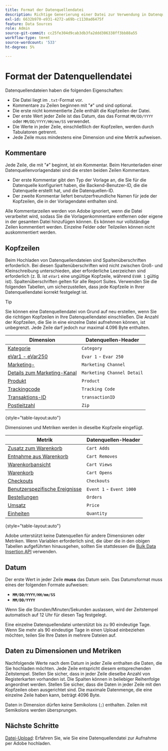 ```yaml
---
title: Format der Datenquellendatei
description: Richtige Generierung einer Datei zur Verwendung in Datenquellen.
exl-id: 6632b970-e931-4272-a69b-c1130ad6475f
feature: Data Sources
role: Admin
source-git-commit: cc25fe304d9cab3db3fa2ddd306338ff3bb88a55
workflow-type: tm+mt
source-wordcount: '533'
ht-degree: 5%

---
```


# Format der Datenquellendatei

Datenquellendateien haben die folgenden Eigenschaften:

* Die Datei liegt im `.txt`-Format vor.
* Kommentare zu Zeilen beginnen mit &quot;`#`&quot; und sind optional.
* Die erste nicht kommentierte Zeile enthält die Kopfzeilen der Datei.
* Der erste Wert jeder Zeile ist das Datum, das das Format `MM/DD/YYYY` oder `MM/DD/YYYY/HH/mm/SS` verwendet.
* Die Werte in jeder Zeile, einschließlich der Kopfzeilen, werden durch Tabulatoren getrennt.
* Jede Zeile muss mindestens eine Dimension und eine Metrik aufweisen.

## Kommentare

Jede Zeile, die mit &quot;`#`&quot; beginnt, ist ein Kommentar. Beim Herunterladen einer Datenquellenvorlagendatei sind die ersten beiden Zeilen Kommentare.

* Der erste Kommentar gibt den Typ der Vorlage an, die Sie für die Datenquelle konfiguriert haben, die Backend-Benutzer-ID, die die Datenquelle erstellt hat, und die Datenquellen-ID.
* Der zweite Kommentar liefert benutzerfreundliche Namen für jede der Kopfzeilen, die in der Vorlagendatei enthalten sind.

Alle Kommentarzeilen werden von Adobe ignoriert, wenn die Datei verarbeitet wird, sodass Sie die Vorlagenkommentare entfernen oder eigene in der gesamten Datei hinzufügen können. Es können nur vollständige Zeilen kommentiert werden. Einzelne Felder oder Teilzeilen können nicht auskommentiert werden.

## Kopfzeilen

Beim Hochladen von Datenquellendateien sind Spaltenüberschriften erforderlich. Bei diesen Spaltenüberschriften wird nicht zwischen Groß- und Kleinschreibung unterschieden, aber erforderliche Leerzeichen sind erforderlich (z. B. ist `eVar1` eine ungültige Kopfzeile, während `EVAR 1` gültig ist). Spaltenüberschriften gelten für alle Report Suites. Verwenden Sie die folgenden Tabellen, um sicherzustellen, dass jede Kopfzeile in Ihrer Datenquellendatei korrekt festgelegt ist.

>[!TIP]
>
>Sie können eine Datenquellendatei von Grund auf neu erstellen, wenn Sie die richtigen Kopfzeilen in Ihre Datenquellendatei einschließen. Die Anzahl der Kopfzeilen, die Sie in eine einzelne Datei aufnehmen können, ist unbegrenzt. Jede Zeile darf jedoch nur maximal 4.096 Byte enthalten.

| Dimension | Datenquellen-Header |
| --- | --- |
| [Kategorie](/help/components/dimensions/category.md) | `Category` |
| [eVar1 - eVar250](/help/components/dimensions/evar.md) | `Evar 1` - `Evar 250` |
| [Marketing-](/help/components/dimensions/marketing-channel.md) | `Marketing Channel` |
| [Details zum Marketing-Kanal](/help/components/dimensions/marketing-detail.md) | `Marketing Channel Detail` |
| [Produkt](/help/components/dimensions/product.md) | `Product` |
| [Trackingcode](/help/components/dimensions/tracking-code.md) | `Tracking Code` |
| [Transaktions-ID](/help/implement/vars/page-vars/transactionid.md) | `transactionID` |
| [Postleitzahl](/help/components/dimensions/zip-code.md) | `Zip` |

{style="table-layout:auto"}

Dimensionen und Metriken werden in dieselbe Kopfzeile eingefügt.

| Metrik | Datenquellen-Header |
| --- | --- |
| [Zusatz zum Warenkorb](/help/components/metrics/cart-additions.md) | `Cart Adds` |
| [Entnahme aus Warenkorb](/help/components/metrics/cart-removals.md) | `Cart Removes` |
| [Warenkorbansicht](/help/components/metrics/cart-views.md) | `Cart Views` |
| [Warenkorb](/help/components/metrics/carts.md) | `Cart Opens` |
| [Checkouts](/help/components/metrics/checkouts.md) | `Checkouts` |
| [Benutzerspezifische Ereignisse](/help/components/metrics/custom-events.md) | `Event 1` - `Event 1000` |
| [Bestellungen](/help/components/metrics/orders.md) | `Orders` |
| [Umsatz](/help/components/metrics/revenue.md) | `Price` |
| [Einheiten](/help/components/metrics/units.md) | `Quantity` |

{style="table-layout:auto"}

Adobe unterstützt keine Datenquellen für andere Dimensionen oder Metriken. Wenn Variablen erforderlich sind, die über die in den obigen Tabellen aufgeführten hinausgehen, sollten Sie stattdessen die [Bulk Data Insertion API](https://developer.adobe.com/analytics-apis/docs/2.0/guides/endpoints/bulk-data-insertion/) verwenden.

## Datum

Der erste Wert in jeder Zeile **muss** das Datum sein. Das Datumsformat muss eines der folgenden Formate aufweisen:

* **`MM/DD/YYYY/HH/mm/SS`**
* **`MM/DD/YYYY`**

Wenn Sie die Stunden/Minuten/Sekunden auslassen, wird der Zeitstempel automatisch auf 12 Uhr für diesen Tag festgelegt.

Eine einzelne Datenquellendatei unterstützt bis zu 90 eindeutige Tage. Wenn Sie mehr als 90 eindeutige Tage in einen Upload einbeziehen möchten, teilen Sie Ihre Daten in mehrere Dateien auf.

## Daten zu Dimensionen und Metriken

Nachfolgende Werte nach dem Datum in jeder Zeile enthalten die Daten, die Sie hochladen möchten. Jede Zeile entspricht diesem entsprechenden Zeitstempel. Stellen Sie sicher, dass in jeder Zeile dieselbe Anzahl von Registerkarten vorhanden ist. Die Spalten können in beliebiger Reihenfolge angeordnet werden. Stellen Sie sicher, dass die Daten in jeder Zeile mit den Kopfzeilen oben ausgerichtet sind. Die maximale Datenmenge, die eine einzelne Zeile haben kann, beträgt 4096 Byte.

Daten in Dimension dürfen keine Semikolons (`;`) enthalten. Zeilen mit Semikolons werden übersprungen.

## Nächste Schritte

[Datei-Upload](file-upload.md): Erfahren Sie, wie Sie eine Datenquellendatei zur Aufnahme per Adobe hochladen.
